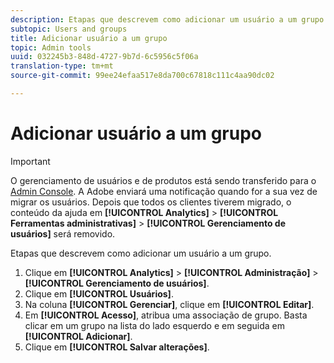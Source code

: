 ```yaml
---
description: Etapas que descrevem como adicionar um usuário a um grupo.
subtopic: Users and groups
title: Adicionar usuário a um grupo
topic: Admin tools
uuid: 032245b3-848d-4727-9b7d-6c5956c5f06a
translation-type: tm+mt
source-git-commit: 99ee24efaa517e8da700c67818c111c4aa90dc02

---
```



# Adicionar usuário a um grupo

>[!IMPORTANT]
>
>O gerenciamento de usuários e de produtos está sendo transferido para o [Admin Console](https://helpx.adobe.com/enterprise/using/admin-console.html). A Adobe enviará uma notificação quando for a sua vez de migrar os usuários. Depois que todos os clientes tiverem migrado, o conteúdo da ajuda em **[!UICONTROL Analytics]** &gt; **[!UICONTROL Ferramentas administrativas]** &gt; **[!UICONTROL Gerenciamento de usuários]** será removido.

Etapas que descrevem como adicionar um usuário a um grupo.

1. Clique em **[!UICONTROL Analytics]** &gt; **[!UICONTROL Administração]** &gt; **[!UICONTROL Gerenciamento de usuários]**.
1. Clique em **[!UICONTROL Usuários]**.
1. Na coluna **[!UICONTROL Gerenciar]**, clique em **[!UICONTROL Editar]**.
1. Em **[!UICONTROL Acesso]**, atribua uma associação de grupo. Basta clicar em um grupo na lista do lado esquerdo e em seguida em **[!UICONTROL Adicionar]**.
1. Clique em **[!UICONTROL Salvar alterações]**.

